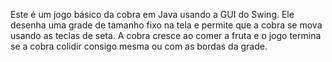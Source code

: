 Este é um jogo básico da cobra em Java usando a GUI do Swing. 
Ele desenha uma grade de tamanho fixo na tela e permite que a cobra se mova usando as teclas de seta. 
A cobra cresce ao comer a fruta e o jogo termina se a cobra colidir consigo mesma ou com as bordas da grade.
